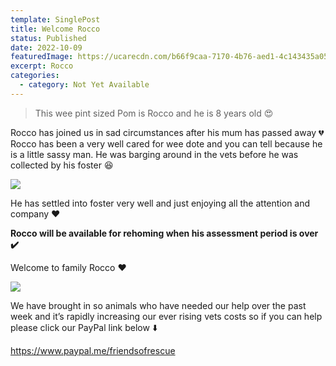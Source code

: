 ```yaml
---
template: SinglePost
title: Welcome Rocco
status: Published
date: 2022-10-09
featuredImage: https://ucarecdn.com/b66f9caa-7170-4b76-aed1-4c143435a05e/-/crop/796x434/0,124/-/preview/
excerpt: Rocco
categories:
  - category: Not Yet Available
---
```

> This wee pint sized Pom is Rocco and he is 8 years old 😍

Rocco has joined us in sad circumstances after his mum has passed away 💔
Rocco has been a very well cared for wee dote and you can tell because he is a little sassy man. He was barging around in the vets before he was collected by his foster 😆

![](https://ucarecdn.com/555598dc-f8f8-4b30-adae-1a8143ca3eac/)

He has settled into foster very well and just enjoying all the attention and company ❤️

**Rocco will be available for rehoming when his assessment period is over ✔️**

Welcome to family Rocco ❤️

![](https://ucarecdn.com/dc3e9ad4-19ab-4a76-959d-78636882f87b/)

We have brought in so animals who have needed our help over the past week and it’s rapidly increasing our ever rising vets costs so if you can help please click our PayPal link below ⬇️ 

https://www.paypal.me/friendsofrescue